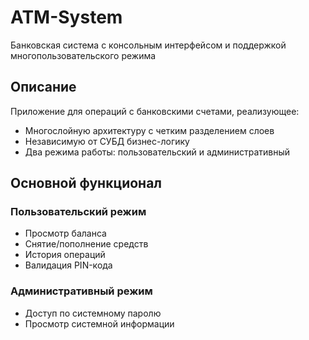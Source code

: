 # ATM-System
Банковская система с консольным интерфейсом и поддержкой многопользовательского режима

## Описание

Приложение для операций с банковскими счетами, реализующее:
- Многослойную архитектуру с четким разделением слоев
- Независимую от СУБД бизнес-логику
- Два режима работы: пользовательский и административный

## Основной функционал

### Пользовательский режим
- Просмотр баланса
- Снятие/пополнение средств
- История операций
- Валидация PIN-кода

### Административный режим
- Доступ по системному паролю
- Просмотр системной информации
